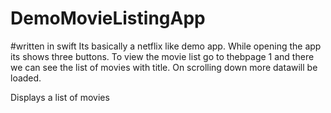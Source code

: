 # DemoMovieListingApp

#written in swift
Its basically a netflix like demo app. While opening the app its shows three buttons. To view the movie list go to thebpage 1 and there we can see the list of movies with title. On scrolling down more datawill be loaded.


Displays a list of movies


